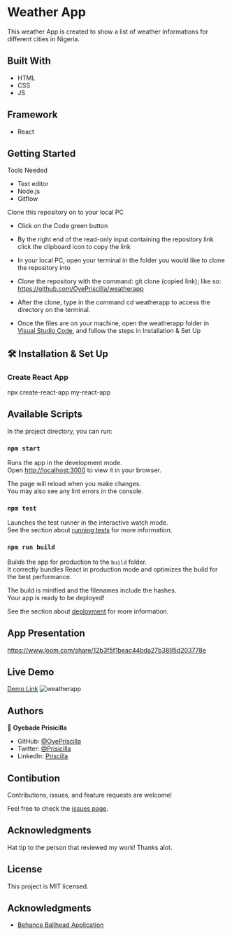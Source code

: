 # Weather App

 This weather App is created to show a list of weather informations for different cities in Nigeria.

## Built With

* HTML
* CSS
* JS

## Framework

* React

## Getting Started

Tools Needed

* Text editor
* Node.js
* Gitflow

Clone this repository on to your local PC

* Click on the Code green button
* By the right end of the read-only input containing the repository link click the clipboard icon to copy the link
* In your local PC, open your terminal in the folder you would like to clone the repository into
* Clone the repository with the command: git clone (copied link); like so: <https://github.com/OyePriscilla/weatherapp>
* After the clone, type in the command cd weatherapp to access the directory on the terminal.

* Once the files are on your machine, open the weatherapp folder in [Visual Studio Code](https://code.visualstudio.com/), and follow the steps in Installation & Set Up

## 🛠 Installation & Set Up

### Create React App

  npx create-react-app my-react-app

## Available Scripts

In the project directory, you can run:

### `npm start`

Runs the app in the development mode.\
Open [http://localhost:3000](http://localhost:3000) to view it in your browser.

The page will reload when you make changes.\
You may also see any lint errors in the console.

### `npm test`

Launches the test runner in the interactive watch mode.\
See the section about [running tests](https://facebook.github.io/create-react-app/docs/running-tests) for more information.

### `npm run build`

Builds the app for production to the `build` folder.\
It correctly bundles React in production mode and optimizes the build for the best performance.

The build is minified and the filenames include the hashes.\
Your app is ready to be deployed!

See the section about [deployment](https://facebook.github.io/create-react-app/docs/deployment) for more information.

## App Presentation
https://www.loom.com/share/12b3f5f1beac44bda27b3895d203778e

## Live Demo
[Demo Link](https://earnest-froyo-cd584e.netlify.app/)
![weatherapp](https://iili.io/69940g.md.png)

## Authors

👤 **Oyebade Prisicilla**

* GitHub: [@OyePriscilla](https://github.com/OyePriscilla)
* Twitter: [@Prisicilla](https://twitter.com/Prisicilla)
* LinkedIn: [Priscilla](https://linkedin.com/in/oyepriscilla)

## Contibution

Contributions, issues, and feature requests are welcome!

Feel free to check the [issues page](../../issues/).

## Acknowledgments

Hat tip to the person that reviewed my work! Thanks alot.

## License

This project is MIT licensed.

## Acknowledgments

* [Behance Ballhead Application](https://www.behance.net/gallery/31579789/Ballhead-App-(Free-PSDs))
